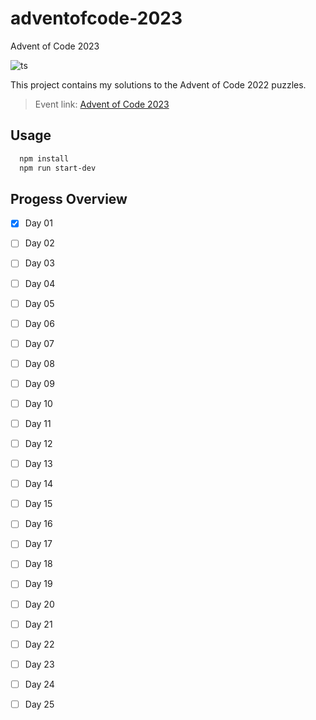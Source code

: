 # adventofcode-2023
Advent of Code 2023

![ts](https://img.shields.io/badge/Language-Typescript-blue)

This project contains my solutions to the Advent of Code 2022 puzzles.

> Event link: [Advent of Code 2023](https://adventofcode.com/)


## Usage

```bash
  npm install
  npm run start-dev
```


## Progess Overview

* [x] Day 01  
* [ ] Day 02
* [ ] Day 03
* [ ] Day 04
* [ ] Day 05
* [ ] Day 06
* [ ] Day 07
* [ ] Day 08
* [ ] Day 09
* [ ] Day 10
* [ ] Day 11  
* [ ] Day 12
* [ ] Day 13
* [ ] Day 14
* [ ] Day 15
* [ ] Day 16
* [ ] Day 17
* [ ] Day 18
* [ ] Day 19
* [ ] Day 20
* [ ] Day 21  
* [ ] Day 22
* [ ] Day 23
* [ ] Day 24
* [ ] Day 25 

